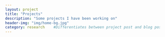 ```yaml
---
layout: project
title: "Projects"
description: "Some projects I have been working on"
header-img: "img/home-bg.jpg"
category: research    #Differentiates between project post and blog post
---
```


